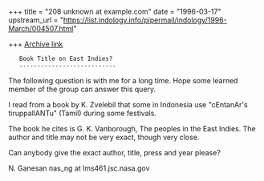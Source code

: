 +++
title = "208 unknown at example.com"
date = "1996-03-17"
upstream_url = "https://list.indology.info/pipermail/indology/1996-March/004507.html"

+++
[Archive link](https://list.indology.info/pipermail/indology/1996-March/004507.html)


       Book Title on East Indies?
       ---------------------------

The following question is with me for a long time. Hope some
learned member of the group can answer this query.


I read from a book by K. Zvelebil that some in Indonesia
use "cEntanAr's tiruppallANTu" (Tamil) during some festivals.

The book he cites is
G. K. Vanborough, The peoples in the East Indies.
The author and title may not be very exact, though very close.

Can anybody give the exact author, title, press and year please?

N. Ganesan
nas_ng at lms461.jsc.nasa.gov




